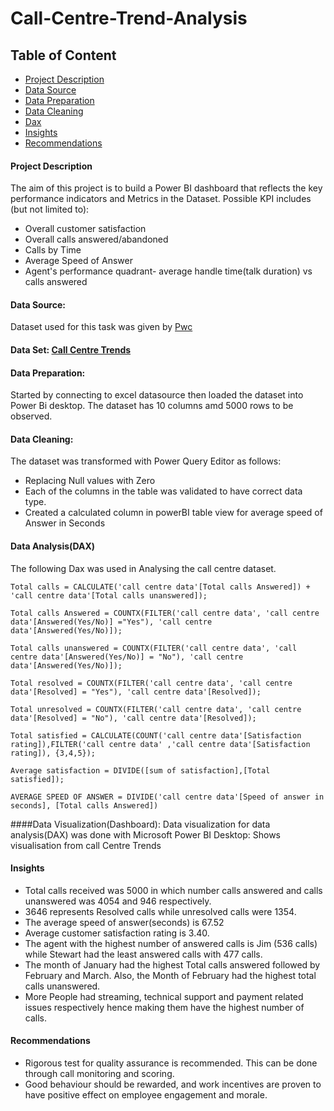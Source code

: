 # Call-Centre-Trend-Analysis

## Table of Content

- [Project Description](#project-description)
- [Data Source](#data-source)
- [Data Preparation](#data-preparation)
- [Data Cleaning](#data-cleaning)
- [Dax](dax)
- [Insights](#insights)
- [Recommendations](#recommendations)
#### Project Description
The aim of this project is to build a Power BI dashboard that reflects the key performance indicators and Metrics in the Dataset. 
Possible KPI includes (but not limited to):
* Overall customer satisfaction
* Overall calls answered/abandoned
* Calls by Time
* Average Speed of Answer
* Agent's performance quadrant- average handle time(talk duration) vs calls answered

#### Data Source:
Dataset used for this task was given by [Pwc](https://www.pwc.ch/en/careers-with-pwc/students/virtual-case-experience.html)

#### Data Set: [Call Centre Trends](https://view.officeapps.live.com/op/view.aspx?src=https%3A%2F%2Fcdn.theforage.com%2Fvinternships%2Fcompanyassets%2F4sLyCPgmsy8DA6Dh3%2F01%2520Call-Center-Dataset.xlsx&wdOrigin=BROWSELINK)

#### Data Preparation:
Started by connecting to excel datasource then loaded the dataset into Power Bi desktop.
The dataset has 10 columns amd 5000 rows to be observed.

#### Data Cleaning:
The dataset was transformed with Power Query Editor as follows:
- Replacing Null values with Zero
- Each of the columns in the table was validated to have correct data type.
- Created a calculated column in powerBI table view for average speed of Answer in Seconds
  
#### Data Analysis(DAX) 
The following Dax was used in Analysing the call centre dataset.
  ``` Power BI
Total calls = CALCULATE('call centre data'[Total calls Answered]) + 'call centre data'[Total calls unanswered]);
  ```
  ```
Total calls Answered = COUNTX(FILTER('call centre data', 'call centre data'[Answered(Yes/No)] ="Yes"), 'call centre data'[Answered(Yes/No)]);
  ```
  ```
Total calls unanswered = COUNTX(FILTER('call centre data', 'call centre data'[Answered(Yes/No)] = "No"), 'call centre data'[Answered(Yes/No)]);
  ```
  ```
Total resolved = COUNTX(FILTER('call centre data', 'call centre data'[Resolved] = "Yes"), 'call centre data'[Resolved]);
  ```
  ```
Total unresolved = COUNTX(FILTER('call centre data', 'call centre data'[Resolved] = "No"), 'call centre data'[Resolved]);
  ```
  ```
Total satisfied = CALCULATE(COUNT('call centre data'[Satisfaction rating]),FILTER('call centre data' ,'call centre data'[Satisfaction rating]), {3,4,5});

  ```
  ```
Average satisfaction = DIVIDE([sum of satisfaction],[Total satisfied]);
 ```
 ```
AVERAGE SPEED OF ANSWER = DIVIDE('call centre data'[Speed of answer in seconds], [Total calls Answered])
 ```

####Data Visualization(Dashboard):
Data visualization for data analysis(DAX) was done with Microsoft Power BI Desktop:
Shows visualisation from call Centre Trends

#### Insights

- Total calls received was 5000 in which number calls answered and calls unanswered was 4054 and 946 respectively.
- 3646 represents Resolved calls while unresolved calls were 1354.
- The average speed of answer(seconds) is 67.52
- Average customer satisfaction rating is 3.40.
- The agent with the highest number of answered calls is Jim (536 calls) while Stewart had the least answered calls with 477 calls.
- The month of January had the highest Total calls answered followed by February and March. Also, the Month of February had the highest total calls unanswered.
- More People had streaming, technical support and payment related issues respectively hence making them have the highest number of calls.

#### Recommendations
- Rigorous test for quality assurance is recommended. This can be done through call monitoring and scoring.
- Good behaviour should be rewarded, and work incentives are proven to have positive effect on employee engagement and morale.
